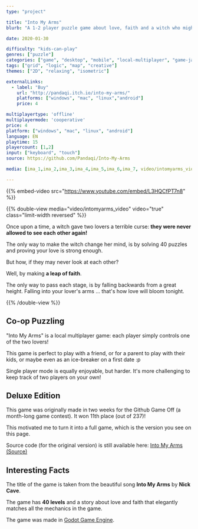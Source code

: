 ```yaml
---
type: "project"

title: "Into My Arms"
blurb: "A 1-2 player puzzle game about love, faith and a witch who might be the hero of the story."

date: 2020-01-30

difficulty: "kids-can-play"
genres: ["puzzle"]
categories: ["game", "desktop", "mobile", "local-multiplayer", "game-jam"]
tags: ["grid", "logic", "map", "creative"]
themes: ["2D", "relaxing", "isometric"]

externalLinks:
  - label: "Buy"
    url: "http://pandaqi.itch.io/into-my-arms/"
    platforms: ["windows", "mac", "linux","android"]
    price: 4

multiplayertype: 'offline'
multiplayermode: 'cooperative'
price: 4
platform: ["windows", "mac", "linux", "android"]
language: EN
playtime: 15
playercount: [1,2]
input: ["keyboard", "touch"]
source: https://github.com/Pandaqi/Into-My-Arms

media: [ima_1,ima_2,ima_3,ima_4,ima_5,ima_6,ima_7, video/intomyarms_video]

---
```


{{% embed-video src="https://www.youtube.com/embed/L3HQCfPT7n8" %}}

{{% double-view media="video/intomyarms_video" video="true" class="limit-width reversed" %}}

Once upon a time, a witch gave two lovers a terrible curse: **they were never allowed to see each other again!**

The only way to make the witch change her mind, is by solving 40 puzzles and proving your love is strong enough.

But how, if they may never look at each other?

Well, by making **a leap of faith**.

The only way to pass each stage, is by falling backwards from a great height. Falling into your lover's arms ... that's how love will bloom tonight.

{{% /double-view %}}

## Co-op Puzzling

"Into My Arms" is a local multiplayer game: each player simply controls one of the two lovers!

This game is perfect to play with a friend, or for a parent to play with their kids, or maybe even as an ice-breaker on a first date :p

Single player mode is equally enjoyable, but harder. It's more challenging to keep track of two players on your own!

## Deluxe Edition

This game was originally made in two weeks for the Github Game Off (a month-long game contest). It won 11th place (out of 237)!

This motivated me to turn it into a full game, which is the version you see on this page.

Source code (for the original version) is still available here: [Into My Arms (Source)](https://github.com/Pandaqi/Into-My-Arms)

## Interesting Facts

The title of the game is taken from the beautiful song **Into My Arms** by **Nick Cave**.

The game has **40 levels** and a story about love and faith that elegantly matches all the mechanics in the game.

The game was made in [Godot Game Engine](https://godotengine.org).